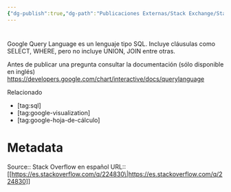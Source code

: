 ```yaml
---
{"dg-publish":true,"dg-path":"Publicaciones Externas/Stack Exchange/Stack Overflow en español/es.stackoverflow.com-224830.md","permalink":"/publicaciones-externas/stack-exchange/stack-overflow-en-espanol/es-stackoverflow-com-224830/","hide":true,"noteIcon":"\"0\"","created":"2024-04-03T12:49:10.506-06:00","updated":"2024-04-05T16:43:54.562-06:00"}
---
```


# 

Google Query Language es un lenguaje tipo SQL. Incluye cláusulas como SELECT, WHERE, pero no incluye UNION, JOIN entre otras.

Antes de publicar una pregunta consultar la documentación (sólo disponible en inglés) https://developers.google.com/chart/interactive/docs/querylanguage

Relacionado

- [tag:sql]
- [tag:google-visualization]
- [tag:google-hoja-de-cálculo]

# Metadata
Source:: Stack Overflow en español
URL:: [[https://es.stackoverflow.com/q/224830\|https://es.stackoverflow.com/q/224830]]

